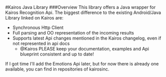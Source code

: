 #Kairos Java Library
###Overview
This library offers a Java wrapper for Kairos Recognition Api. The biggest difference to the existing Android/Java Library linked on Kairos are:

- Synchronous Http Client
- Full parsing and OO representation of the incoming results
- Supports latest Api changes mentioned in the Kairos changelog, even if not represented in api docs
    - @Kairos PLEASE keep your documentation, examples and Api blueprint consistent and up to date!

If I got time I'll add the Emotions Api later, but for now there is already one available, you can find in repositories of kairosinc.